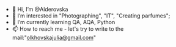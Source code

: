 - 👋 Hi, I’m @Alderovska
- 👀 I’m interested in "Photographing", "IT", "Creating parfumes";
- 🌱 I’m currently learning QA, AQA, Python
- 📫 How to reach me - let's try to write to the mail:"olkhovskajulia@gmail.com"

<!---
Alderovska/Alderovska is a ✨ special ✨ repository because its `README.md` (this file) appears on your GitHub profile.
You can click the Preview link to take a look at your changes.
--->
